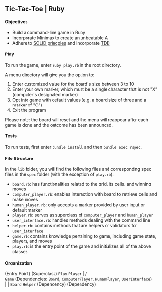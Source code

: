 ## Tic-Tac-Toe | Ruby

#### Objectives
* Build a command-line game in Ruby
* Incorporate Minimax to create an unbeatable AI
* Adhere to [SOLID princples](https://www.wikiwand.com/en/SOLID_(object-oriented_design)) and incorporate [TDD](https://www.wikiwand.com/en/Test-driven_development)

#### Play
To run the game, enter `ruby play.rb` in the root directory. 

A menu directory will give you the option to:
1. Enter customized value for the board's size between 3 to 10 
2. Enter your own marker, which must be a single character that is not "X" (computer's designated marker)
3. Opt into game with default values (e.g. a board size of three and a marker of "O") 
4. Exit the program 

Please note: the board will reset and the menu will reappear after each game is done and the outcome has been announced. 

#### Tests
To run tests, first enter `bundle install` and then `bundle exec rspec`.

#### File Structure
In the `lib` folder, you will find the following files and corresponding spec files in the `spec` folder (with the exception of `play.rb`):

* `board.rb`: has functionalities related to the grid, its cells, and winning moves
* `computer_player.rb`: enables interaction with board to retrieve cells and make moves
* `human_player.rb`: only accepts a marker provided by user input or default marker 
* `player.rb`: serves as superclass of `computer_player` and `human_player`
* `user_interface.rb`: handles methods dealing with the command line
* `helper.rb`: contains methods that are helpers or validators for `user_interface`
* `game.rb`: contains knowledge pertaining to game, including game state, players, and moves 
* `play.rb`: is the entry point of the game and initializes all of the above classes

#### Organization

(Entry Point)                             (Superclass) 
`Play`                                      `Player` 
  |                                         /      \
`Game` (Dependencies: `Board`, `ComputerPlayer`, `HumanPlayer`, `UserInterface`)  
                                      |                                 |
                                   `Board`                          `Helper` 
                                 (Dependency)                     (Dependency)
